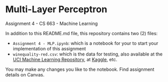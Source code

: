# Multi-Layer Perceptron

Assignment 4 - CS 663 - Machine Learning

In addition to this README.md file, this repository contains two (2) files:

* `Assignment 4 - MLP.ipynb`: which is a notebook for your to start your implementation of this assignment
* `winequality-red.csv`: which is the data for testing, also available at the [UCI Machine Learning Repository](https://archive.ics.uci.edu/dataset/186/wine+quality), at [Kaggle](https://www.kaggle.com/datasets/sh6147782/winequalityred), etc.

You may make any changes you like to the notebook. Find assignment details on Canvas.
